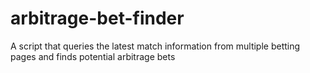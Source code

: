 # arbitrage-bet-finder
A script that queries the latest match information from multiple betting pages and finds potential arbitrage bets
